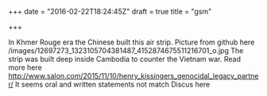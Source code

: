 +++
date = "2016-02-22T18:24:45Z"
draft = true
title = "gsm"

+++
In Khmer Rouge era the Chinese built this air strip. 
Picture from github here /images/12697273_1323105704381487_4152874675511216701_o.jpg
The strip was built deep inside Cambodia to counter the Vietnam war. 
Read more here http://www.salon.com/2015/11/10/henry_kissingers_genocidal_legacy_partner/
It seems oral and written statements not match 
Discus here
